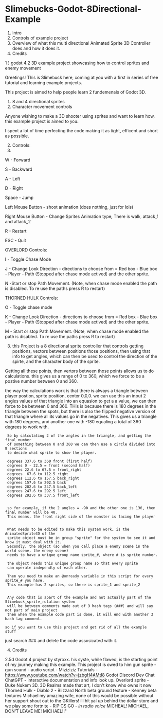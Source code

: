# Slimebucks-Godot-8Directional-Example
1) Intro
2) Controls of example project
3) Overview of what this multi directional Animated Sprite 3D Controller does and how it does it.
4) Credits

1 ) godot 4.2 3D example project showcasing how to control sprites and enemy movement

Greetings! This is Slimebuck here, coming at you with a first in series of free tutorial and learning example projects.

This project is aimed to help people learn 2 fundemenals of Godot 3D.
1) 8 and 4 directional sprites 
2) Character movement controls

Anyone wishing to make a 3D shooter using sprites and want to learn how, this example project is aimed to you.

I spent a lot of time perfecting the code making it as tight, efficent and short as possible. 

2) Controls:
3) 
W - Forward

S - Backward

A - Left

D - Right

Space - Jump

Left Mouse Button - shoot animation (does nothing, just for lols)

Right Mouse Button - Change Sprites Animation type, There is walk, attack_1 and attack_2

R - Restart

ESC - Quit

OVERLORD Controls:

I - Toggle Chase Mode

J - Change Look Direction  - directions to choose from = Red box - Blue box - Player - Path (Stopped after chase mode actived) and the other sprite.

N -Start or stop Path Movement. (Note, when chase mode enabled the path is disabled. To re use the paths press R to restart)


THORNED HULK Controls:

O - Toggle chase mode

K - Change Look Direction - directions to choose from = Red box - Blue box - Player - Path (Stopped after chase mode actived) and the other sprite.

M - Start or stop Path Movement. (Note, when chase mode enabled the path is disabled. To re use the paths press R to restart)


	
3)	this Project is a 8 directional sprite controller that controls getting positions, vectors between positions those positions,
	then using that info to get angles, which can then be used to control the direction of the spirte, and the character body of the sprite.

   Getting all these points, then vertors between those points allows us to do calculations.
	 this gives us a range of 0 to 360, which we force to be a postive number between 0 and 360.

  the way the calculations work is that there is always a triangle between player postion, sprite position, center 0,0,0.
  we can use this an input 2 angles values of that triangle into an equasion to get a a value, we can then force to be between 0 and 360.
  THis is because there is 180 degrees in the triangle between the spots, but 
  there is also the flipped negative version of that triangle where all its values go in the negatives.
  This gives us a triangle with 180 degrees, and another one with -180 equaling a total of 360 degrees to work with.
	
	
	 So by calculating 2 of the angles in the triangle, and getting the final number
	 of something between 0 and 360 we can then use a circle divided into 8 sections
	 to decide what sprite to show the player.
	
	 degrees 337.6 to 360 front (first half)
	 degrees 0 - 22.5 = front (second half)
	 degrees 22.6 to 67.5 = front_right
	 degrees  67.6 to 112.5 right
	 degrees 112.6 to 157.5 back_right
	 degrees 157.6 to 202.5 back
	 degrees 202.6 to 247.5 back_left
	 degrees 247.6 to 292.5 left
	 degrees 292.6 to 337.5 front_left
	
	
	 so for example, if the 2 angles = -90 and the other one is 130, then final number will be 40.
	 This means, the front right side of the monster is facing the player 
	 
	
	 What needs to be edited to make this system work, is the AnimatedSprite3D of the
	 sprite object must be in group "sprite" for the system to see it and know it must deal with it.
	 Secondly, the object (so when you call place a enemy scene in the world scene, the enemy scene)
	 needs to have a unique group name sprite_#, where # is sprite number.
	
	 the object needs this unique group name so that every sprite 
	 can operate independly of each other.
	 
	 Then you need to make an @onready variable in this script for every sprite_# you have.
	 This example has 2 sprites, so there is sprite_1 and sprite_2

  
	 Any code that is apart of the example and not actually part of the Slimebuck_sprite_rotation system
	 will be between comments made out of 3 hash tags (###) and will say not part of main project
	 then when the example code part is done, it will end with another 3 hash tag comment.
	
	so if you want to use this project and get rid of all the example stuff
   just search ### and delete the code assosicated with it.


 4)  Credits
   
   2.5d Godot 4 project by styroxx. his syste, while flawed, is the starting point of my journey making this example. This project is owed to him
   gun sprite - gun sound - audio script - Miziziziz Tutorials - https://www.youtube.com/watch?v=jzbgH4AMtI8
   Godot Discord Dev Chat
   ChatGPT - interactive documentation and info look up.
   Overlord sprite - Duke Nukem 3D. 3D Realms made that art, I don't know who owns it now
   Thorned Hulk - Diablo 2 - Blizzard North 
   beta ground texture - Kenney beta textures
   Michael
   my amazing wife, none of this would be possible without her support
   shout out to the GKillers! ill hit yal up behind the dollar store and we play some fortnite - RIP CS GO - *in radio voice* MICHEAL! MICHAEL, DON'T LEAVE ME! MICHAEL!!"
   
